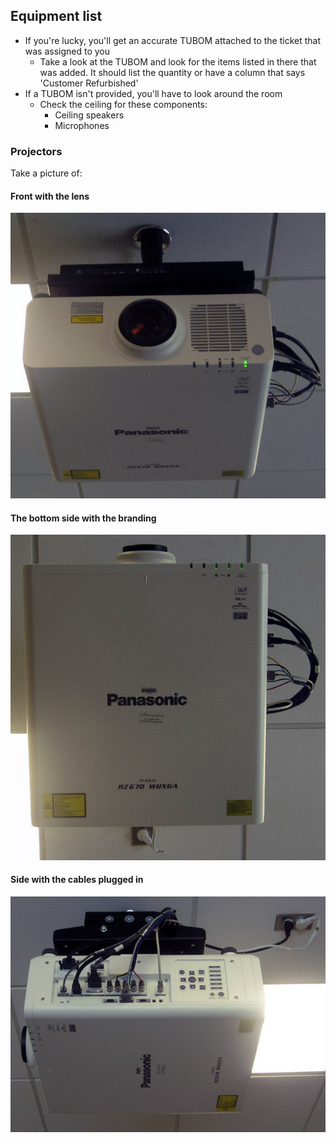 ## Equipment list 
- If you're lucky, you'll get an accurate TUBOM attached to the ticket that was assigned to you
  - Take a look at the TUBOM and look for the items listed in there that was added. It should list the quantity or have a column that says 'Customer Refurbished'
- If a TUBOM isn't provided, you'll have to look around the room
  - Check the ceiling for these components:
    - Ceiling speakers
    - Microphones 

### Projectors 
Take a picture of:  
#### Front with the lens
![](img/Components/ITEMS_DATADISP_PANASONIC_PT-RZ670_View%20From%20Front.jpg)
#### The bottom side with the branding
![](img/Components/ITEMS_DATADISP_PANASONIC_PT-RZ670_View%20From%20Bottom.jpg)
#### Side with the cables plugged in
![](img/Components/ITEMS_DATADISP_PANASONIC_PT-RZ670_View%20From%20Side.jpg)
